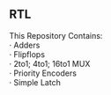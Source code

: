 ## RTL
This Repository Contains:<br>
· Adders<br>
· Flipflops<br>
· 2to1; 4to1; 16to1 MUX<br>
· Priority Encoders<br>
· Simple Latch<br>

</p>
